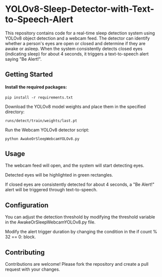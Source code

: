 # YOLOv8-Sleep-Detector-with-Text-to-Speech-Alert
This repository contains code for a real-time sleep detection system using YOLOv8 object detection and a webcam feed. The detector can identify whether a person's eyes are open or closed and determine if they are awake or asleep. When the system consistently detects closed eyes (indicating sleep) for about 4 seconds, it triggers a text-to-speech alert saying "Be Alert!".

## Getting Started

#### Install the required packages:
```
pip install -r requirements.txt
```

Download the YOLOv8 model weights and place them in the specified directory:
```
runs/detect/train/weights/last.pt
```

Run the Webcam YOLOv8 detector script:
```
python AwakeOrSleepWebcamYOLOv8.py
```

## Usage
The webcam feed will open, and the system will start detecting eyes.

Detected eyes will be highlighted in green rectangles.

If closed eyes are consistently detected for about 4 seconds, a "Be Alert!" alert will be triggered through text-to-speech.

## Configuration
You can adjust the detection threshold by modifying the threshold variable in the AwakeOrSleepWebcamYOLOv8.py file.

Modify the alert trigger duration by changing the condition in the if count % 32 == 0: block.

## Contributing
Contributions are welcome! Please fork the repository and create a pull request with your changes.
